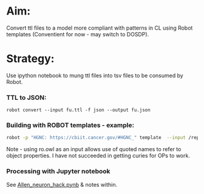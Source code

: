 # Aim:

Convert ttl files to a model more compliant with patterns in CL using Robot templates (Conventient for now - may switch to DOSDP).

# Strategy:

Use ipython notebook to mung ttl files into tsv files to be consumed by Robot.


### TTL to JSON:

```
robot convert --input fu.ttl -f json --output fu.json
```

### Building with ROBOT templates - example:

```sh
robot -p "HGNC: https://cbiit.cancer.gov/#HGNC_" template  --input /repos/obo-relations/ro.owl  --template robot_pattern_test.tsv --output robot_pattern_test.owl
```

Note - using ro.owl as an input allows use of quoted names to refer to object properties.  I have not succeeded in getting curies for OPs to work.

### Processing with Jupyter notebook

See [Allen\_neuron_hack.pynb](https://github.com/obophenotype/allen-neuron-types/blob/master/alternative_rdf_models/Allen_neuron_hack.ipynb) & notes within.



